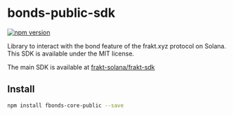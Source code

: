 # bonds-public-sdk
[![npm version](https://badge.fury.io/js/fbonds-core-public.svg)](https://badge.fury.io/js/fbonds-core-public)

Library to interact with the bond feature of the frakt.xyz protocol on Solana. This SDK is available under the MIT license.

The main SDK is available at [frakt-solana/frakt-sdk](https://github.com/frakt-solana/frakt-sdk)

## Install
```bash
npm install fbonds-core-public --save
```